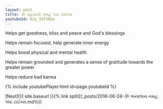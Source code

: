 ```yaml
---
layout: post
title: ૐ મ્હાડધાર્યે નમહ ૧૦૮ ટાઈમ્સ
youtubeId: 0Jy_StF1NSw
---
```

 
 
Helps get goodness, bliss and peace and God's blessings
 
Helps remain focused, help generate inner energy 
 
Helps boost physical and mental health 
 
Helps remain grounded and generates a sense of gratitude towards the greater power 
 
Helps reduce bad karma
 
 
 
 


{% include youtubePlayer.html id=page.youtubeId %}
 
[Next]({{ site.baseurl }}{% link  split2/_posts/2016-06-24-ૐ અનાલાય નમહ ૧૦૮ ટાઈમ્સ.md%})
 
